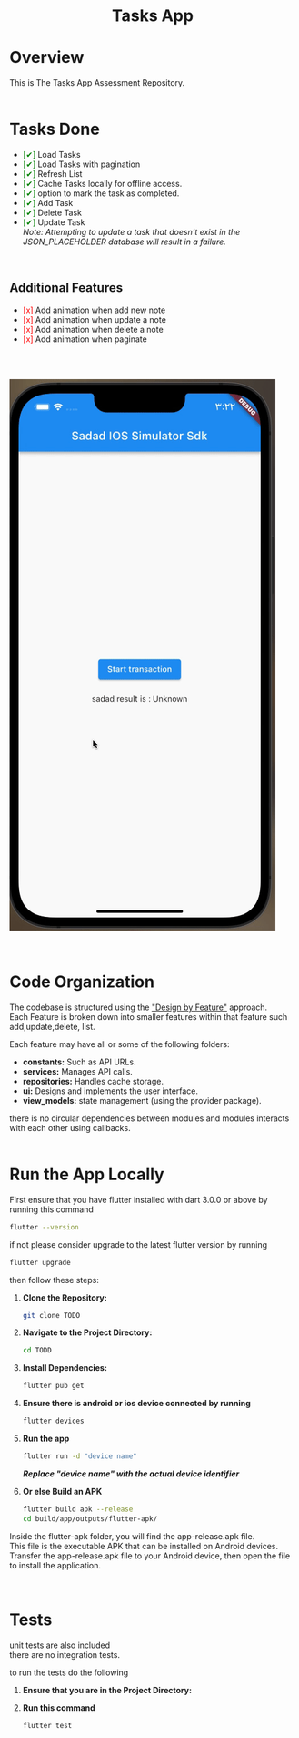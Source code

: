 <h1 align="center">Tasks App</h1>

# Overview

This is The Tasks App Assessment Repository.  
<br>

# Tasks Done  

- <span style="color:green;">[✔]</span> Load Tasks
- <span style="color:green;">[✔]</span> Load Tasks with pagination
- <span style="color:green;">[✔]</span> Refresh List   
- <span style="color:green;">[✔]</span> Cache Tasks locally for offline access.   
- <span style="color:green;">[✔]</span> option to mark the task as completed.
- <span style="color:green;">[✔]</span> Add Task
- <span style="color:green;">[✔]</span> Delete Task
- <span style="color:green;">[✔]</span> Update Task <br>
   *Note: Attempting to update a task that doesn't exist in the JSON_PLACEHOLDER database will result in a failure.*
<br>

## Additional Features

- <span style="color:red;">[x]</span> Add animation when add new note
- <span style="color:red;">[x]</span> Add animation when update a note
- <span style="color:red;">[x]</span> Add animation when delete a note
- <span style="color:red;">[x]</span> Add animation when paginate  
<br>

<br>

![Alt Text](https://raw.githubusercontent.com/a3bd2lra7man/sadad_flutter_sdk/main/ezgif.com-optimize.gif)

<br>

# Code Organization

The codebase is structured using the ["Design by Feature"](https://codeopinion.com/organizing-code-by-feature-using-vertical-slices/) approach.  
Each Feature is broken down into smaller features within that feature such add,update,delete, list.  

Each feature may have all or some of the following folders:

- **constants:** Such as API URLs.
- **services:** Manages API calls.
- **repositories:** Handles cache storage.
- **ui:** Designs and implements the user interface.
- **view_models:** state management (using the provider package).
  
there is no circular dependencies between modules and modules interacts with each other using callbacks.  
<br>

# Run the App Locally

First ensure that you have flutter installed with dart 3.0.0 or above by running this command  

   ```bash
   flutter --version
   ```
if not please consider upgrade to the latest flutter version by running

   ```bash
   flutter upgrade
   ```
then follow these steps:

1. **Clone the Repository:**

   ```bash
   git clone TODO
   ```  

2. **Navigate to the Project Directory:**

   ```bash
   cd TODD
   ```  


3. **Install Dependencies:**

   ```bash
   flutter pub get
   ```  

4. **Ensure there is android or ios device connected by running**

   ```bash
   flutter devices
   ```  

5. **Run the app**

   ```bash
   flutter run -d "device name"
   ```  
   ***Replace "device name" with the actual device identifier***

6. **Or else Build an APK**

   ```bash
   flutter build apk --release
   cd build/app/outputs/flutter-apk/
   ```

Inside the flutter-apk folder, you will find the app-release.apk file.  
This file is the executable APK that can be installed on Android devices.  
Transfer the app-release.apk file to your Android device, then open the file to install the application.

<br>

# Tests 

unit tests are also included   
there are no integration tests.   

to run the tests do the following 

1. **Ensure that you are in the Project Directory:**

2. **Run this command**

   ```bash
   flutter test
   ```  